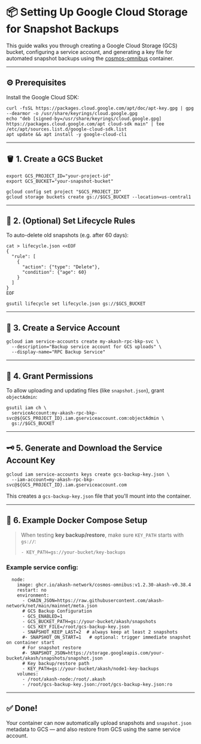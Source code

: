 # 📦 Setting Up Google Cloud Storage for Snapshot Backups

This guide walks you through creating a Google Cloud Storage (GCS) bucket, configuring a service account, and generating a key file for automated snapshot backups using the [cosmos-omnibus](https://github.com/ovrclk/cosmos-omnibus) container.

---

## ⚙️ Prerequisites

Install the Google Cloud SDK:

```
curl -fsSL https://packages.cloud.google.com/apt/doc/apt-key.gpg | gpg --dearmor -o /usr/share/keyrings/cloud.google.gpg
echo "deb [signed-by=/usr/share/keyrings/cloud.google.gpg] https://packages.cloud.google.com/apt cloud-sdk main" | tee /etc/apt/sources.list.d/google-cloud-sdk.list
apt update && apt install -y google-cloud-cli
```

---

## 🪣 1. Create a GCS Bucket

```
export GCS_PROJECT_ID="your-project-id"
export GCS_BUCKET="your-snapshot-bucket"

gcloud config set project "$GCS_PROJECT_ID"
gcloud storage buckets create gs://$GCS_BUCKET --location=us-central1
```

---

## 📆 2. (Optional) Set Lifecycle Rules

To auto-delete old snapshots (e.g. after 60 days):

```
cat > lifecycle.json <<EOF
{
  "rule": [
    {
      "action": {"type": "Delete"},
      "condition": {"age": 60}
    }
  ]
}
EOF

gsutil lifecycle set lifecycle.json gs://$GCS_BUCKET
```

---

## 👤 3. Create a Service Account

```
gcloud iam service-accounts create my-akash-rpc-bkp-svc \
  --description="Backup service account for GCS uploads" \
  --display-name="RPC Backup Service"
```

---

## 🔐 4. Grant Permissions

To allow uploading and updating files (like `snapshot.json`), grant `objectAdmin`:

```
gsutil iam ch \
  serviceAccount:my-akash-rpc-bkp-svc@${GCS_PROJECT_ID}.iam.gserviceaccount.com:objectAdmin \
  gs://$GCS_BUCKET
```

---

## 🗝 5. Generate and Download the Service Account Key

```
gcloud iam service-accounts keys create gcs-backup-key.json \
  --iam-account=my-akash-rpc-bkp-svc@${GCS_PROJECT_ID}.iam.gserviceaccount.com
```

This creates a `gcs-backup-key.json` file that you'll mount into the container.

---

## 🧪 6. Example Docker Compose Setup

> When testing **key backup/restore**, make sure `KEY_PATH` starts with `gs://`:
>
> ```
> - KEY_PATH=gs://your-bucket/key-backups
> ```

### Example service config:

```
  node:
    image: ghcr.io/akash-network/cosmos-omnibus:v1.2.30-akash-v0.38.4
    restart: no
    environment:
      - CHAIN_JSON=https://raw.githubusercontent.com/akash-network/net/main/mainnet/meta.json
      # GCS Backup Configuration
      - GCS_ENABLED=1
      - GCS_BUCKET_PATH=gs://your-bucket/akash/snapshots
      - GCS_KEY_FILE=/root/gcs-backup-key.json
      - SNAPSHOT_KEEP_LAST=2  # always keep at least 2 snapshots
      #- SNAPSHOT_ON_START=1   # optional: trigger immediate snapshot on container start
      # For snapshot restore
      #- SNAPSHOT_JSON=https://storage.googleapis.com/your-bucket/akash/snapshots/snapshot.json
      # Key backup/restore path
      - KEY_PATH=gs://your-bucket/akash/node1-key-backups
    volumes:
      - /root/akash-node:/root/.akash
      - /root/gcs-backup-key.json:/root/gcs-backup-key.json:ro
```

---

## ✅ Done!

Your container can now automatically upload snapshots and `snapshot.json` metadata to GCS — and also restore from GCS using the same service account.
